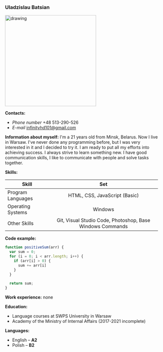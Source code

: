 ### Uladzislau Batsian 

<img src="https://drive.google.com/uc?export=view&id=1fQjwM3HYXLfLLHPjeC2scEqQgi16jwCY" alt="drawing" width="300"/>

**Contacts:**
* *Phone number* +48 513-290-526 
* *E-mail* infinityhd101@gmail.com

**Information about myself:** I'm a 21 years old  from Minsk, Belarus. Now I live in Warsaw. I've never done any programming before, but I was very interested in it and I decided to try it. I am ready to put all my efforts into achieving success. I always strive to learn something new. I have good communication skills, I like to communicate with people and solve tasks together.

**Skills:**

| Skill   |      Set      |
|----------|:-------------:|
| Program Languages |  HTML, CSS, JavaScript (Basic) |
| Operating Systems |    Windows   |
| Other Skills | Git, Visual Studio Code, Photoshop, Base Windows Commands |

**Code example:**
```javascript
function positiveSum(arr) {
  var sum = 0;
  for (i = 0; i < arr.length; i++) {
    if (arr[i] > 0) {
      sum += arr[i]
    }
  }
  
  return sum;
}
```

**Work experience:** none

**Education:** 
* Language courses at SWPS University in Warsaw
* Academy of the Ministry of Internal Affairs (2017-2021 incomplete)

**Languages:**
* English &ndash; **A2**
* Polish &ndash; **B2**